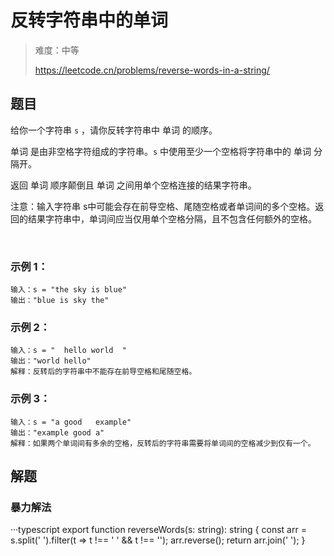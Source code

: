 # 反转字符串中的单词

> 难度：中等
>
> https://leetcode.cn/problems/reverse-words-in-a-string/

## 题目

给你一个字符串 `s` ，请你反转字符串中 单词 的顺序。

单词 是由非空格字符组成的字符串。`s` 中使用至少一个空格将字符串中的 单词 分隔开。

返回 单词 顺序颠倒且 单词 之间用单个空格连接的结果字符串。

注意：输入字符串 s中可能会存在前导空格、尾随空格或者单词间的多个空格。返回的结果字符串中，单词间应当仅用单个空格分隔，且不包含任何额外的空格。

 

### 示例 1：
```
输入：s = "the sky is blue"
输出："blue is sky the"
```

### 示例 2：

```
输入：s = "  hello world  "
输出："world hello"
解释：反转后的字符串中不能存在前导空格和尾随空格。
```

### 示例 3：
```
输入：s = "a good   example"
输出："example good a"
解释：如果两个单词间有多余的空格，反转后的字符串需要将单词间的空格减少到仅有一个。
```

## 解题

### 暴力解法
···typescript
export function reverseWords(s: string): string {
  const arr = s.split(' ').filter(t => t !== ' ' && t !== '');
  arr.reverse();
  return arr.join(' ');
}
```
